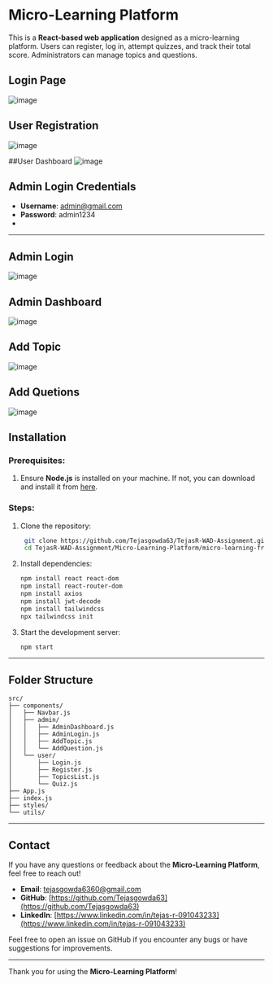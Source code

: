 # Micro-Learning Platform

This is a **React-based web application** designed as a micro-learning platform. Users can register, log in, attempt quizzes, and track their total score. Administrators can manage topics and questions.

## Login Page
![image](https://github.com/user-attachments/assets/841d9b52-f4bf-405f-8fcf-17edc9ebae3e)

## User Registration
![image](https://github.com/user-attachments/assets/10109b30-6800-45b7-8e7b-869abc11fbc0)

##User Dashboard
![image](https://github.com/user-attachments/assets/d92caae7-d4b8-4439-b655-bd30abfd255f)


## Admin Login Credentials

- **Username**: admin@gmail.com
- **Password**: admin1234
- 
---
## Admin Login
![image](https://github.com/user-attachments/assets/ac4d37cc-eb2d-4a9b-8113-e1bbbd51965e)

## Admin Dashboard
![image](https://github.com/user-attachments/assets/d6365cf2-74c5-43e7-a20c-adf5efc2da6f)

## Add Topic
![image](https://github.com/user-attachments/assets/d66f9b18-68e3-482c-aea4-ac6fcbedd564)

## Add Quetions 
![image](https://github.com/user-attachments/assets/cc56caf6-76e0-4bab-becc-0eec31308e6a)

## Installation

### Prerequisites:

1. Ensure **Node.js** is installed on your machine. If not, you can download and install it from [here](https://nodejs.org/).

### Steps:
1. Clone the repository:
   ```bash
    git clone https://github.com/Tejasgowda63/TejasR-WAD-Assignment.git
    cd TejasR-WAD-Assignment/Micro-Learning-Platform/micro-learning-frontend
   ```
2. Install dependencies:
   ```bash
   npm install react react-dom
   npm install react-router-dom
   npm install axios
   npm install jwt-decode
   npm install tailwindcss
   npx tailwindcss init
   ```
3. Start the development server:
   ```bash
   npm start
   ```

---

## Folder Structure

```plaintext
src/
├── components/
│   ├── Navbar.js                   
│   ├── admin/
│   │   ├── AdminDashboard.js  
│   │   ├── AdminLogin.js      
│   │   ├── AddTopic.js      
│   │   └── AddQuestion.js   
│   └── user/
│       ├── Login.js           
│       ├── Register.js      
│       ├── TopicsList.js     
│       └── Quiz.js         
├── App.js                 
├── index.js              
├── styles/               
└── utils/                
```

---

## Contact

If you have any questions or feedback about the **Micro-Learning Platform**, feel free to reach out!

- **Email**: [tejasgowda6360@gmail.com](mailto:tejasgowda6360@gmail.com)
- **GitHub**: [https://github.com/Tejasgowda63](https://github.com/Tejasgowda63)
- **LinkedIn**: [https://www.linkedin.com/in/tejas-r-091043233](https://www.linkedin.com/in/tejas-r-091043233)

Feel free to open an issue on GitHub if you encounter any bugs or have suggestions for improvements.

---

Thank you for using the **Micro-Learning Platform**!
